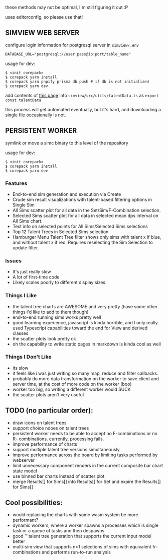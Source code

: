 these methods may not be optimal, I'm still figuring it out :P

uses editorconfig, so please use that!

## SIMVIEW WEB SERVER

configure login information for postgresql server in `simview/.env`
```
DATABASE_URL="postgresql://user:pass@ip:port/table_name"
```

usage for dev:
```
$ <init corepack>
$ corepack yarn install
$ corepack yarn pnpify prisma db push # if db is not initialized
$ corepack yarn dev
```

add contents of [this page](https://www.raidbots.com/static/data/live/talents.json) into `simview/src/utils/talentData.ts` as `export const talentData`

this process will get automated eventually, but it's hard, and downloading a
single file occasionally is not.


## PERSISTENT WORKER

symlink or move a simc binary to this level of the repository

usage for dev:
```
$ <init corepack>
$ corepack yarn install
$ corepack yarn dev
```

### Features
* End-to-end sim generation and execution via Create
* Crude sim result visualizations with talent-based filtering options in
Single Sim
* All Sims scatter plot for all data in the Set/Sim/F-Combination selection.
* Selected Sims scatter plot for all data in selected mean dps interval on All
Sims chart.
* Text info on selected points for All Sims/Selected Sims selections
* Top 12 Talent Trees in Selected Sims selection
* Hamburger Menu Talent Tree filter shows only sims with talent x if blue, and
without talent x if red. Requires reselecting the Sim Selection to update filter.

### Issues
* It's just really slow
* A lot of first-time code
* Likely scales poorly to different display sizes.

### Things I Like
* the talent tree charts are AWESOME and very pretty (have some other things i'd
like to add to them though)
* end-to-end running sims works pretty well
* good learning experience, javascript is kinda horrible, and I only really used
Typescript capabilities toward the end for View and derived classes
* the scatter plots look pretty ok
* oh the capability to write static pages in markdown is kinda cool as well

### Things I Don't Like
* its slow
* it feels like i was just writing so many map, reduce and filter callbacks.
* probably do more data transformation on the worker to save client and server
time, at the cost of more code on the worker (boo)
* worker too big, so writing a different worker would SUCK
* the scatter plots aren't very useful

## TODO (no particular order):
* draw icons on talent trees
* support choice ndoes on talent trees
* persistent worker needs to be able to accept no F-combinations or no R-
combinations. currently, processing fails.
* improve performance of charts
* support multiple talent tree versions simultaneously
* improve performance across the board by limiting tasks performed by webserver
* limit unnecessary component renders in the current composite bar chart state
model
* use binned bar charts instead of scatter plot
* merge Results[] for Sims[] into Results[] for Set and expire the Results[] for
Sims[]

## Cool possibilities:
* would replacing the charts with some wasm system be more performant?
* dynamic workers, where a worker spawns a processes which is single task or a
queue of tasks and then despawns
* good :tm: talent tree generation that supports the current input model better
* multi-sim view that supports n>1 selections of sims with equivalent fr-
combinations and performs run-to-run analysis
